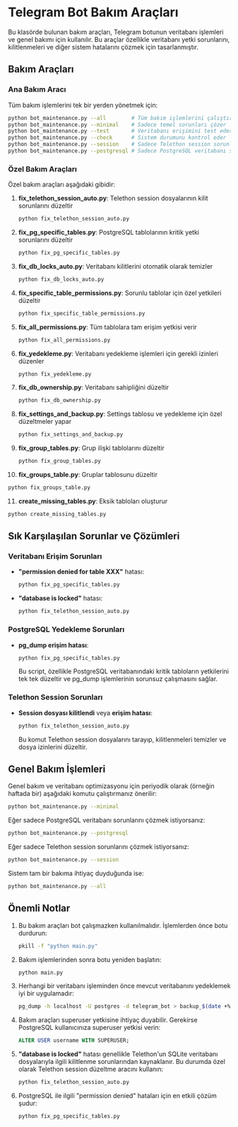 # Telegram Bot Bakım Araçları

Bu klasörde bulunan bakım araçları, Telegram botunun veritabanı işlemleri ve genel bakımı için kullanılır. Bu araçlar özellikle veritabanı yetki sorunlarını, kilitlenmeleri ve diğer sistem hatalarını çözmek için tasarlanmıştır.

## Bakım Araçları

### Ana Bakım Aracı

Tüm bakım işlemlerini tek bir yerden yönetmek için:

```bash
python bot_maintenance.py --all        # Tüm bakım işlemlerini çalıştırır
python bot_maintenance.py --minimal    # Sadece temel sorunları çözer
python bot_maintenance.py --test       # Veritabanı erişimini test eder
python bot_maintenance.py --check      # Sistem durumunu kontrol eder
python bot_maintenance.py --session    # Sadece Telethon session sorunlarını gider
python bot_maintenance.py --postgresql # Sadece PostgreSQL veritabanı sorunlarını gider
```

### Özel Bakım Araçları

Özel bakım araçları aşağıdaki gibidir:

1. **fix_telethon_session_auto.py**: Telethon session dosyalarının kilit sorunlarını düzeltir
   ```bash
   python fix_telethon_session_auto.py
   ```

2. **fix_pg_specific_tables.py**: PostgreSQL tablolarının kritik yetki sorunlarını düzeltir
   ```bash
   python fix_pg_specific_tables.py
   ```

3. **fix_db_locks_auto.py**: Veritabanı kilitlerini otomatik olarak temizler
   ```bash
   python fix_db_locks_auto.py
   ```

4. **fix_specific_table_permissions.py**: Sorunlu tablolar için özel yetkileri düzeltir
   ```bash
   python fix_specific_table_permissions.py
   ```

5. **fix_all_permissions.py**: Tüm tablolara tam erişim yetkisi verir
   ```bash
   python fix_all_permissions.py
   ```

6. **fix_yedekleme.py**: Veritabanı yedekleme işlemleri için gerekli izinleri düzenler
   ```bash
   python fix_yedekleme.py
   ```

7. **fix_db_ownership.py**: Veritabanı sahipliğini düzeltir
   ```bash
   python fix_db_ownership.py
   ```

8. **fix_settings_and_backup.py**: Settings tablosu ve yedekleme için özel düzeltmeler yapar
   ```bash
   python fix_settings_and_backup.py
   ```

9. **fix_group_tables.py**: Grup ilişki tablolarını düzeltir
   ```bash
   python fix_group_tables.py
   ```

10. **fix_groups_table.py**: Gruplar tablosunu düzeltir
   ```bash
   python fix_groups_table.py
   ```

11. **create_missing_tables.py**: Eksik tabloları oluşturur
   ```bash
   python create_missing_tables.py
   ```

## Sık Karşılaşılan Sorunlar ve Çözümleri

### Veritabanı Erişim Sorunları

- **"permission denied for table XXX"** hatası:
  ```bash
  python fix_pg_specific_tables.py
  ```

- **"database is locked"** hatası:
  ```bash
  python fix_telethon_session_auto.py
  ```

### PostgreSQL Yedekleme Sorunları

- **pg_dump erişim hatası**:
  ```bash
  python fix_pg_specific_tables.py
  ```
  Bu script, özellikle PostgreSQL veritabanındaki kritik tabloların yetkilerini tek tek düzeltir ve pg_dump işlemlerinin sorunsuz çalışmasını sağlar.

### Telethon Session Sorunları

- **Session dosyası kilitlendi** veya **erişim hatası**:
  ```bash
  python fix_telethon_session_auto.py
  ```
  Bu komut Telethon session dosyalarını tarayıp, kilitlenmeleri temizler ve dosya izinlerini düzeltir.

## Genel Bakım İşlemleri

Genel bakım ve veritabanı optimizasyonu için periyodik olarak (örneğin haftada bir) aşağıdaki komutu çalıştırmanız önerilir:

```bash
python bot_maintenance.py --minimal
```

Eğer sadece PostgreSQL veritabanı sorunlarını çözmek istiyorsanız:

```bash
python bot_maintenance.py --postgresql
```

Eğer sadece Telethon session sorunlarını çözmek istiyorsanız:

```bash
python bot_maintenance.py --session
```

Sistem tam bir bakıma ihtiyaç duyduğunda ise:

```bash
python bot_maintenance.py --all
```

## Önemli Notlar

1. Bu bakım araçları bot çalışmazken kullanılmalıdır. İşlemlerden önce botu durdurun:
   ```bash
   pkill -f "python main.py"
   ```

2. Bakım işlemlerinden sonra botu yeniden başlatın:
   ```bash
   python main.py
   ```

3. Herhangi bir veritabanı işleminden önce mevcut veritabanını yedeklemek iyi bir uygulamadır:
   ```bash
   pg_dump -h localhost -U postgres -d telegram_bot > backup_$(date +%Y%m%d).sql
   ```

4. Bakım araçları superuser yetkisine ihtiyaç duyabilir. Gerekirse PostgreSQL kullanıcınıza superuser yetkisi verin:
   ```sql
   ALTER USER username WITH SUPERUSER;
   ```

5. **"database is locked"** hatası genellikle Telethon'un SQLite veritabanı dosyalarıyla ilgili kilitlenme sorunlarından kaynaklanır. Bu durumda özel olarak Telethon session düzeltme aracını kullanın:
   ```bash
   python fix_telethon_session_auto.py
   ```

6. PostgreSQL ile ilgili "permission denied" hataları için en etkili çözüm şudur:
   ```bash
   python fix_pg_specific_tables.py
   ``` 
